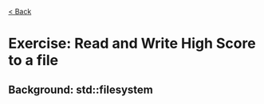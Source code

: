 [< Back](../README.md)

# Exercise: Read and Write High Score to a file

## Background: std::filesystem
